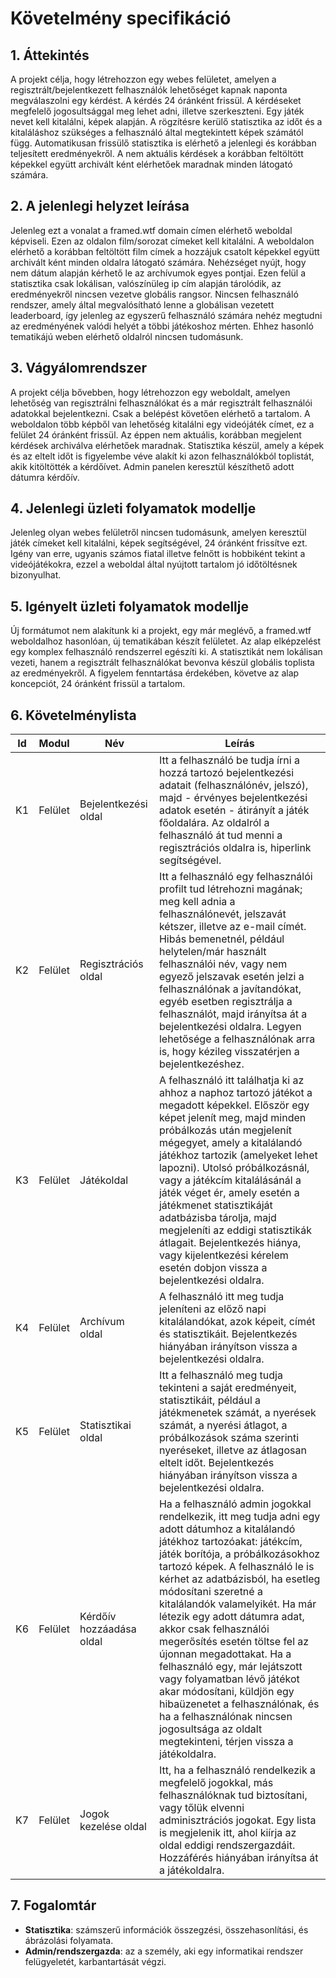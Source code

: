 # Követelmény specifikáció

## 1. Áttekintés
A projekt célja, hogy létrehozzon egy webes felületet, amelyen a regisztrált/bejelentkezett felhasználók lehetőséget kapnak naponta megválaszolni egy kérdést. A kérdés 24 óránként frissül. A kérdéseket megfelelő jogosultsággal meg lehet adni, illetve szerkeszteni. Egy játék nevet kell kitalálni, képek alapján. A rögzítésre kerülő statisztika az időt és a kitaláláshoz szükséges a felhasználó által megtekintett képek számától függ. Automatikusan frissülő statisztika is elérhető a jelenlegi és korábban teljesített eredményekről. A nem aktuális kérdések a korábban feltöltött képekkel együtt archivált ként elérhetőek maradnak minden látogató számára. 
## 2. A jelenlegi helyzet leírása
Jelenleg ezt a vonalat a framed.wtf domain címen elérhető weboldal képviseli. Ezen az oldalon film/sorozat címeket kell kitalálni. A weboldalon elérhető a korábban feltöltött film címek a hozzájuk csatolt képekkel együtt archivált ként minden oldalra látogató számára. Nehézséget nyújt, hogy nem dátum alapján kérhető le az archívumok egyes pontjai. Ezen felül a statisztika csak lokálisan, valószínüleg ip cím alapján tárolódik, az eredményekről nincsen vezetve globális rangsor. Nincsen felhasználó rendszer, amely által megvalósítható lenne a globálisan vezetett leaderboard, így jelenleg az egyszerű felhasználó számára nehéz megtudni az eredményének valódi helyét a többi játékoshoz mérten. Ehhez hasonló tematikájú weben elérhető oldalról nincsen tudomásunk.
## 3. Vágyálomrendszer
A projekt célja bővebben, hogy létrehozzon egy weboldalt, amelyen lehetőség van regisztrálni felhasználókat és a már regisztrált felhasználói adatokkal bejelentkezni. Csak a belépést követően elérhető a tartalom. A weboldalon több képből van lehetőség kitalálni egy videójáték címet, ez a felület 24 óránként frissül. Az éppen nem aktuális, korábban megjelent kérdések archiválva elérhetőek maradnak. Statisztika készül, amely a képek és az eltelt időt is figyelembe véve alakít ki azon felhasználókból toplistát, akik kitöltötték a kérdőívet. Admin panelen keresztül készíthető adott dátumra kérdőív.
## 4. Jelenlegi üzleti folyamatok modellje
Jelenleg olyan webes felületről nincsen tudomásunk, amelyen keresztül játék címeket kell kitalálni, képek segítségével, 24 óránként frissítve ezt. Igény van erre, ugyanis számos fiatal illetve felnőtt is hobbiként tekint a videójátékokra, ezzel a weboldal által nyújtott tartalom jó időtöltésnek bizonyulhat.
## 5. Igényelt üzleti folyamatok modellje
Új formátumot nem alakítunk ki a projekt, egy már meglévő, a framed.wtf weboldalhoz hasonlóan, új tematikában készít felületet. Az alap elképzelést egy komplex felhasználó rendszerrel egészíti ki. A statisztikát nem lokálisan vezeti, hanem a regisztrált felhasználókat bevonva készül globális toplista az eredményekről. A figyelem fenntartása érdekében, követve az alap koncepciót, 24 óránként frissül a tartalom.
## 6. Követelménylista

| Id | Modul | Név | Leírás |
| :---: | --- | --- | --- |
| K1 | Felület | Bejelentkezési oldal | Itt a felhasználó be tudja írni a hozzá tartozó bejelentkezési adatait (felhasználónév, jelszó), majd - érvényes bejelentkezési adatok esetén - átirányít a játék főoldalára. Az oldalról a felhasználó át tud menni a regisztrációs oldalra is, hiperlink segítségével. |
| K2 | Felület | Regisztrációs oldal | Itt a felhasználó egy felhasználói profilt tud létrehozni magának; meg kell adnia a felhasználónevét, jelszavát kétszer, illetve az e-mail címét. Hibás bemenetnél, például helytelen/már használt felhasználói név, vagy nem egyező jelszavak esetén jelzi a felhasználónak a javítandókat, egyéb esetben regisztrálja a felhasználót, majd irányítsa át a bejelentkezési oldalra. Legyen lehetősége a felhasználónak arra is, hogy kézileg visszatérjen a bejelentkezéshez. |
| K3 | Felület | Játékoldal | A felhasználó itt találhatja ki az ahhoz a naphoz tartozó játékot a megadott képekkel. Először egy képet jelenít meg, majd minden próbálkozás után megjelenít mégegyet, amely a kitalálandó játékhoz tartozik (amelyeket lehet lapozni). Utolsó próbálkozásnál, vagy a játékcím kitalálásánál a játék véget ér, amely esetén a játékmenet statisztikáját adatbázisba tárolja, majd megjeleníti az eddigi statisztikák átlagait. Bejelentkezés hiánya, vagy kijelentkezési kérelem esetén dobjon vissza a bejelentkezési oldalra. |
| K4 | Felület | Archívum oldal | A felhasználó itt meg tudja jeleníteni az előző napi kitalálandókat, azok képeit, címét és statisztikáit. Bejelentkezés hiányában irányítson vissza a bejelentkezési oldalra. |
| K5 | Felület | Statisztikai oldal | Itt a felhasználó meg tudja tekinteni a saját eredményeit, statisztikáit, például a játékmenetek számát, a nyerések számát, a nyerési átlagot, a próbálkozások száma szerinti nyeréseket, illetve az átlagosan eltelt időt. Bejelentkezés hiányában irányítson vissza a bejelentkezési oldalra. |
| K6 | Felület | Kérdőív hozzáadása oldal | Ha a felhasználó admin jogokkal rendelkezik, itt meg tudja adni egy adott dátumhoz a kitalálandó játékhoz tartozóakat: játékcím, játék borítója, a próbálkozásokhoz tartozó képek. A felhasználó le is kérhet az adatbázisból, ha esetleg módosítani szeretné a kitalálandók valamelyikét. Ha már létezik egy adott dátumra adat, akkor csak felhasználói megerősítés esetén töltse fel az újonnan megadottakat. Ha a felhasználó egy, már lejátszott vagy folyamatban lévő játékot akar módosítani, küldjön egy hibaüzenetet a felhasználónak, és ha a felhasználónak nincsen jogosultsága az oldalt megtekinteni, térjen vissza a játékoldalra. |
| K7 | Felület | Jogok kezelése oldal | Itt, ha a felhasználó rendelkezik a megfelelő jogokkal, más felhasználóknak tud biztosítani, vagy tőlük elvenni adminisztrációs jogokat. Egy lista is megjelenik itt, ahol kiírja az oldal eddigi rendszergazdáit. Hozzáférés hiányában irányítsa át a játékoldalra. |

## 7. Fogalomtár
- **Statisztika**: számszerű információk összegzési, összehasonlítási, és ábrázolási folyamata.
- **Admin/rendszergazda**: az a személy, aki egy informatikai rendszer felügyeletét, karbantartását végzi.
